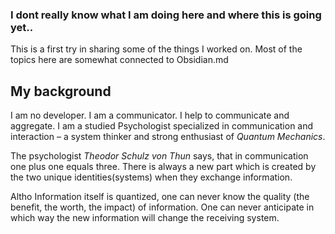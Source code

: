 ### I dont really know what I am doing here and where this is going yet..

This is a first try in sharing some of the things I worked on.
Most of the topics here are somewhat connected to Obsidian.md




## My background

I am no developer. 
I am a communicator. I help to communicate and aggregate.
I am a studied Psychologist specialized in communication and interaction – a system thinker and strong enthusiast of _Quantum Mechanics_.

The psychologist *Theodor Schulz von Thun* says, that in communication one plus one equals three. 
There is always a new part which is created by the two unique identities(systems) when they exchange information. 

Altho Information itself is quantized, one can never know the quality (the benefit, the worth, the impact) of information. One can never anticipate in which way the new information will change the receiving system.
